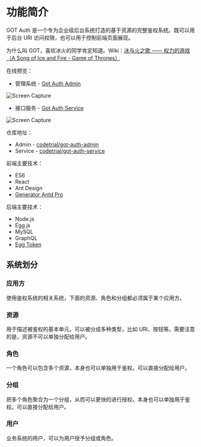 # 功能简介

GOT Auth 是一个专为企业级后台系统打造的基于资源的完整鉴权系统。既可以用于后台 URI 访问权限，也可以用于控制前端页面展现。

为什么叫 GOT，喜欢冰火的同学肯定知道。Wiki：[冰与火之歌 —— 权力的游戏（A Song of Ice and Fire - Game of Thrones）](https://en.wikipedia.org/wiki/Game_of_Thrones)

在线预览：

- 管理系统 - [Got Auth Admin](https://got-auth-admin.netlify.com/)

![Screen Capture](/preview/got-auth-admin.png)

- 接口服务 - [Got Auth Service](https://gotauth-api.felixpy.com)

![Screen Capture](/preview/got-auth-service.gif)

仓库地址：

- Admin - [codetrial/got-auth-admin](https://github.com/codetrial/got-auth-admin)
- Service - [codetrial/got-auth-service](https://github.com/codetrial/got-auth-service)

前端主要技术：

- ES6
- React
- Ant Design
- [Generator Antd Pro](https://github.com/codetrial/generator-antd-pro)

后端主要技术：

- Node.js
- Egg.js
- MySQL
- GraphQL
- [Egg Token](https://github.com/codetrial/egg-token)

## 系统划分

### 应用方

使用鉴权系统的相关系统，下面的资源、角色和分组都必须属于某个应用方。

### 资源

用于描述被鉴权的基本单元，可以被分成多种类型，比如 URI、按钮等。需要注意的是，资源不可以单独分配给用户。

### 角色

一个角色可以包含多个资源，本身也可以单独用于鉴权。可以直接分配给用户。

### 分组

把多个角色聚合为一个分组，从而可以更快的进行授权。本身也可以单独用于鉴权。可以直接分配给用户。

### 用户

业务系统的用户，可以为用户授予分组或角色。
